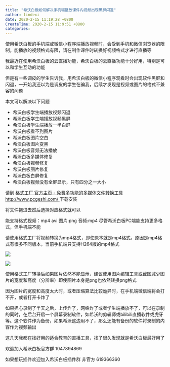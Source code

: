 ```yaml
---
title: "希沃白板如何解决手机端播放课件内视频出现黑屏闪退"
author: lindexi
date: 2020-2-15 11:19:28 +0800
CreateTime: 2020-2-15 11:9:51 +0800
categories: 
---
```


使用希沃白板的手机端或微信小程序端播放视频时，会受到手机和微信浏览器的限制，能播放的视频格式有限，请在制作课件时转换好视频格式才进行直播等

<!--more-->


<!-- 发布 -->

我最近在使用希沃白板的云直播功能，希沃白板的云直播功能十分好用，特别是可以和学生互动的功能

但是有一些调皮的学生告诉我，用希沃白板的微信小程序观看时会出现软件黑屏和闪退，一开始我还以为是调皮的学生在骗我，后续才发现是视频或图片的格式不兼容的问题

本文可以解决以下问题

- 希沃白板学生端播放视频闪退
- 希沃白板学生端播放视频黑屏
- 希沃白板学生端播放一半白屏
- 希沃白板看不到图片
- 希沃白板图片空白
- 希沃白板图片变黑
- 希沃白板音频无法播放
- 希沃白板多媒体修复
- 希沃白板视频修复
- 希沃白板图片修复
- 希沃白板白屏修复
- 希沃白板视频没有全屏显示，只有四分之一大小

请到 [格式工厂 官方主页 - 免费多功能的多媒体文件转换工具 http://www.pcgeshi.com/ ](http://www.pcgeshi.com/ ) 下载安装

将文件拖进去然后选择对应格式就可以

能支持格式视频：mp4 avi 图片:png 音频:mp4 尽管希沃白板PC端能支持更多格式，但手机端不能

请使用格式工厂将视频转换为mp4格式，即使原本就是mp4格式。原因是mp4格式有很多不同版本，当前手机端只支持H264版的mp4格式

![](http://image.acmx.xyz/lindexi%2FIMG_5930.PNG)

![](http://image.acmx.xyz/lindexi%2FIMG_5931.PNG)

使用格式工厂转换后如果图片依然不能显示，建议使用图片编辑工具或截图减少图片的宽度和高度（分辨率）即使图片本身是png也依然转换png格式

因为图片的宽度和高度太大时，或者压缩算法比较诡异时，在手机端微信端将会打不开，或者打开卡炸了

如果担心录制了半天之后，上传炸了，网络炸了或者学生端播放不了，可以在录制的同时，在后台开启一个屏幕录制软件，如希沃的剪辑师或bilibili直播软件或虎牙等。这个软件作为备份，如果希沃这边用不了，那么还能有备份的软件将录制的内容作为视频输出

这几天我都在找好用的适合教育的直播工具，找了很久发现就是希沃白板最好用了

欢迎加入希沃白板官方群 1047894869

如果想玩插件欢迎加入希沃白板插件群 非官方 619366360

